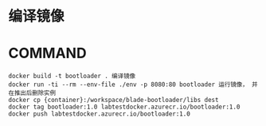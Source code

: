 # 编译镜像




# COMMAND
    docker build -t bootloader . 编译镜像
    docker run -ti --rm --env-file ./env -p 8080:80 bootloader 运行镜像， 并在推出后删除实例
    docker cp {container}:/workspace/blade-bootloader/libs dest
    docker tag bootloader:1.0 labtestdocker.azurecr.io/bootloader:1.0
    docker push labtestdocker.azurecr.io/bootloader:1.0
